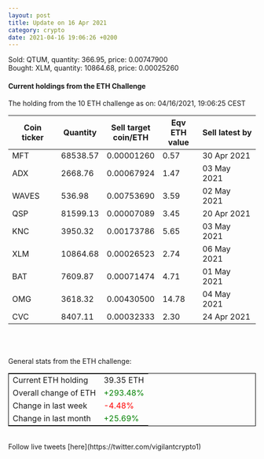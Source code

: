 ```yaml
---
layout: post
title: Update on 16 Apr 2021
category: crypto
date: 2021-04-16 19:06:26 +0200
---
```

<!-- Global site tag (gtag.js) - Google Analytics -->
<script async src="https://www.googletagmanager.com/gtag/js?id=UA-103831149-5"></script>
<script>
  window.dataLayer = window.dataLayer || [];
  function gtag(){dataLayer.push(arguments);}
  gtag('js', new Date());

  gtag('config', 'UA-103831149-5');
</script>
Sold: QTUM, quantity:       366.95, price:   0.00747900<br>Bought: XLM, quantity:     10864.68, price:   0.00025260<br>

#### Current holdings from the ETH Challenge

The holding from the 10 ETH challenge as on: 04/16/2021, 19:06:25 CEST

|Coin ticker|Quantity|Sell target<br>coin/ETH|Eqv ETH<br>value|Sell latest by|
|-----------|--------|-----------|-----------|--------------|
MFT|68538.57|  0.00001260|0.57|30 Apr 2021|
ADX|2668.76|  0.00067924|1.47|03 May 2021|
WAVES|536.98|  0.00753690|3.59|02 May 2021|
QSP|81599.13|  0.00007089|3.45|20 Apr 2021|
KNC|3950.32|  0.00173786|5.65|03 May 2021|
XLM|10864.68|  0.00026523|2.74|06 May 2021|
BAT|7609.87|  0.00071474|4.71|01 May 2021|
OMG|3618.32|  0.00430500|14.78|04 May 2021|
CVC|8407.11|  0.00032333|2.30|24 Apr 2021|

<br>
<br>
<br>
General stats from the ETH challenge:

<table style="border:1px solid black;margin-left:auto;margin-right:auto;">
	<tbody>
	<tr>
		<td>Current ETH holding</td>
		<td>     39.35 ETH</td>
	</tr>
	<tr>
		<td>Overall change of ETH</td>
		<td><font color="green">+293.48%</font></td>
	</tr>
	<tr>
		<td>Change in last week</td>
		<td><font color="red">-4.48%</font></td>
	</tr>
	<tr>
		<td>Change in last month</td>
		<td><font color="green">+25.69%</font></td>
	</tr>
	</tbody>
</table>

<br>
Follow live tweets [here](https://twitter.com/vigilantcrypto1)
<br>
<br>